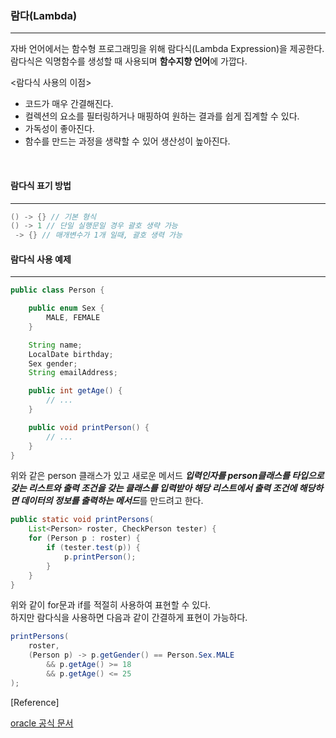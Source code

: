 ### 람다(Lambda)
---
자바 언어에서는 함수형 프로그래밍을 위해 람다식(Lambda Expression)을 제공한다. <br>
람다식은 익명함수를 생성할 때 사용되며 **함수지향 언어**에 가깝다. 

<람다식 사용의 이점>
- 코드가 매우 간결해진다. 
- 컬렉션의 요소를 필터링하거나 매핑하여 원하는 결과를 쉽게 집계할 수 있다. 
- 가독성이 좋아진다.
- 함수를 만드는 과정을 생략할 수 있어 생산성이 높아진다. 
<br>

#### 람다식 표기 방법
-----------------
```java
() -> {} // 기본 형식 
() -> 1 // 단일 실행문일 경우 괄호 생략 가능
 -> {} // 매개변수가 1개 일때, 괄호 생력 가능 

```

#### 람다식 사용 예제 
-----------------

```java
public class Person {

    public enum Sex {
        MALE, FEMALE
    }

    String name;
    LocalDate birthday;
    Sex gender;
    String emailAddress;

    public int getAge() {
        // ...
    }

    public void printPerson() {
        // ...
    }
}
```
위와 같은 person 클래스가 있고 새로운 메서드 ***입력인자를 person클래스를 타입으로 갖는 리스트와 출력 조건을 갖는 클래스를 입력받아 해당 리스트에서 출력 조건에 해당하면 데이터의 정보를 출력하는 메서드***를 만드려고 한다. 

```java
public static void printPersons(
    List<Person> roster, CheckPerson tester) {
    for (Person p : roster) {
        if (tester.test(p)) {
            p.printPerson();
        }
    }
}
```
위와 같이 for문과 if를 적절히 사용하여 표현할 수 있다. <br>
하지만 람다식을 사용하면 다음과 같이 간결하게 표현이 가능하다. 

```java
printPersons(
    roster,
    (Person p) -> p.getGender() == Person.Sex.MALE
        && p.getAge() >= 18
        && p.getAge() <= 25
);
```


[Reference]
 
[oracle 공식 문서](https://docs.oracle.com/javase/tutorial/java/javaOO/lambdaexpressions.html)
